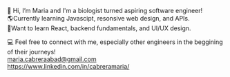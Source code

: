 👋 Hi, I’m Maria and I'm a biologist turned aspiring software engineer!
<br>
🌎Currently learning Javascipt, resonsive web design, and APIs. 
<br>
🚀Want to learn React, backend fundamentals, and UI/UX design.

💻 Feel free to connect with me, especially other engineers in the beggining of their journeys!
<br>
maria.cabreraabad@gmail.com
<br>
https://www.linkedin.com/in/cabreramaria/


